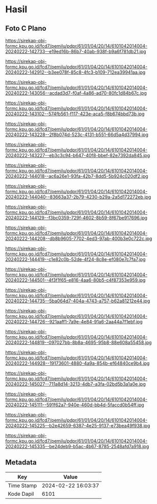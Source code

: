 # Hasil

## Foto C Plano

https://sirekap-obj-formc.kpu.go.id/fcd7/pemilu/pdpr/61/01/04/20/14/6101042014004-20240222-142733--e19ed16b-86b7-40ab-938f-b9a6f781db21.jpg

https://sirekap-obj-formc.kpu.go.id/fcd7/pemilu/pdpr/61/01/04/20/14/6101042014004-20240222-142912--b3ee078f-85c8-4fc3-b109-712ea39941aa.jpg

https://sirekap-obj-formc.kpu.go.id/fcd7/pemilu/pdpr/61/01/04/20/14/6101042014004-20240222-143056--acdad3d7-f0af-4a86-ad70-80fc1d84b67c.jpg

https://sirekap-obj-formc.kpu.go.id/fcd7/pemilu/pdpr/61/01/04/20/14/6101042014004-20240222-143102--574fb561-f117-423e-aca5-f8b674bbd73b.jpg

https://sirekap-obj-formc.kpu.go.id/fcd7/pemilu/pdpr/61/01/04/20/14/6101042014004-20240222-143228--2f8b074d-523c-4131-b551-66d5a4d37994.jpg

https://sirekap-obj-formc.kpu.go.id/fcd7/pemilu/pdpr/61/01/04/20/14/6101042014004-20240222-143227--eb3c3c94-b647-40f8-bbef-82e7392da845.jpg

https://sirekap-obj-formc.kpu.go.id/fcd7/pemilu/pdpr/61/01/04/20/14/6101042014004-20240222-144018--ac6a26e1-93fa-42b7-8dd5-5b924c020df2.jpg

https://sirekap-obj-formc.kpu.go.id/fcd7/pemilu/pdpr/61/01/04/20/14/6101042014004-20240222-144040--83663a37-2b79-4230-b29a-2a5d172272eb.jpg

https://sirekap-obj-formc.kpu.go.id/fcd7/pemilu/pdpr/61/01/04/20/14/6101042014004-20240222-144129--f3bc0359-729f-4602-8b59-8f67be917696.jpg

https://sirekap-obj-formc.kpu.go.id/fcd7/pemilu/pdpr/61/01/04/20/14/6101042014004-20240222-144208--db8b9605-7702-4ed3-97ab-400b3e0c722c.jpg

https://sirekap-obj-formc.kpu.go.id/fcd7/pemilu/pdpr/61/01/04/20/14/6101042014004-20240222-144419--c1e82c0b-52de-4f24-8c8e-ef080e7c7fa7.jpg

https://sirekap-obj-formc.kpu.go.id/fcd7/pemilu/pdpr/61/01/04/20/14/6101042014004-20240222-144501--4f3f1f65-e816-4aa6-80b5-c4f87353e959.jpg

https://sirekap-obj-formc.kpu.go.id/fcd7/pemilu/pdpr/61/01/04/20/14/6101042014004-20240222-144735--5ba064d7-404a-4743-a757-b62a81212e44.jpg

https://sirekap-obj-formc.kpu.go.id/fcd7/pemilu/pdpr/61/01/04/20/14/6101042014004-20240222-144726--921aaff1-7a9e-4e84-91a6-2aa44a7f1ebf.jpg

https://sirekap-obj-formc.kpu.go.id/fcd7/pemilu/pdpr/61/01/04/20/14/6101042014004-20240222-144819--097027bb-8b8a-4695-95b8-88e608a55458.jpg

https://sirekap-obj-formc.kpu.go.id/fcd7/pemilu/pdpr/61/01/04/20/14/6101042014004-20240222-144928--19173601-4880-4a9a-854b-ef64840ce9b4.jpg

https://sirekap-obj-formc.kpu.go.id/fcd7/pemilu/pdpr/61/01/04/20/14/6101042014004-20240222-145027--711a8d14-3213-4db7-a3fa-02bd5b3a1a0e.jpg

https://sirekap-obj-formc.kpu.go.id/fcd7/pemilu/pdpr/61/01/04/20/14/6101042014004-20240222-145111--591f62a7-940e-460d-bb4d-5faccd0b54ff.jpg

https://sirekap-obj-formc.kpu.go.id/fcd7/pemilu/pdpr/61/01/04/20/14/6101042014004-20240222-145225--b2e42659-6387-4e25-9137-e73bea49f938.jpg

https://sirekap-obj-formc.kpu.go.id/fcd7/pemilu/pdpr/61/01/04/20/14/6101042014004-20240222-145335--be24deb9-b5ac-4b67-8785-2548afd7a918.jpg


## Metadata

| Key        | Value               |
| ---------- | ------------------- |
| Time Stamp | 2024-02-22 16:03:37 |
| Kode Dapil | 6101                |



